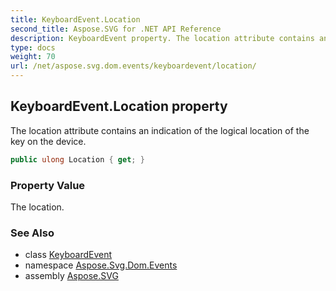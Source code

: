 ```yaml
---
title: KeyboardEvent.Location
second_title: Aspose.SVG for .NET API Reference
description: KeyboardEvent property. The location attribute contains an indication of the logical location of the key on the device
type: docs
weight: 70
url: /net/aspose.svg.dom.events/keyboardevent/location/
---
```

## KeyboardEvent.Location property

The location attribute contains an indication of the logical location of the key on the device.

```csharp
public ulong Location { get; }
```

### Property Value

The location.

### See Also

* class [KeyboardEvent](../)
* namespace [Aspose.Svg.Dom.Events](../../keyboardevent/)
* assembly [Aspose.SVG](../../../)
